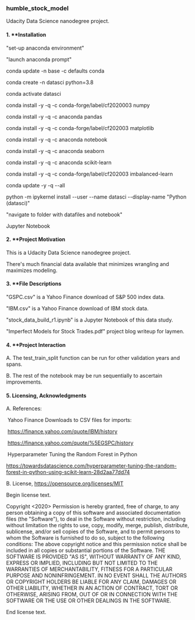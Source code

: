 ### humble_stock_model

Udacity Data Science nanodegree project.  

#### 1. ****Installation**

"set-up anaconda environment"

"launch anaconda prompt"

conda update -n base -c defaults conda

conda create -n datasci python=3.8

conda activate datasci

conda install -y -q -c conda-forge/label/cf2020003 numpy

conda install -y -q -c anaconda pandas

conda install -y -q -c conda-forge/label/cf202003 matplotlib

conda install -y -q -c anaconda notebook

conda install -y -q -c anaconda seaborn

conda install -y -q -c anaconda scikit-learn

conda install -y -q -c conda-forge/label/cf202003 imbalanced-learn

conda update -y -q --all

python -m ipykernel install --user --name datasci --display-name "Python (datasci)"

"navigate to folder with datafiles and notebook"

Jupyter Notebook

#### 2. ****Project Motivation**

This is a Udacity Data Science nanodegree project.

There's much financial data available that minimizes wrangling and maximizes modeling.

#### 3. ****File Descriptions**

"GSPC.csv" is a Yahoo Finance download of S&P 500 index data.

"IBM.csv" is a Yahoo Finance download of IBM stock data.

"stock_data_build_r1.ipynb" is a Jupyter Notebook of this data study.

"Imperfect Models for Stock Trades.pdf" project blog writeup for laymen.

#### 4. ****Project Interaction**

A. The test_train_split function can be run for other validation years and spans.

B. The rest of the notebook may be run sequentially to ascertain improvements.

#### 5. Licensing, Acknowledgments

A. References:

 Yahoo Finance Downloads to CSV files for imports:

 <https://finance.yahoo.com/quote/IBM/history>

 <https://finance.yahoo.com/quote/%5EGSPC/history>

 Hyperparameter Tuning the Random Forest in Python

<https://towardsdatascience.com/hyperparameter-tuning-the-random-forest-in-python-using-scikit-learn-28d2aa77dd74>         

B. License, <https://opensource.org/licenses/MIT>

Begin license text.

Copyright <2020> <PATRICK PARKER>
Permission is hereby granted, free of charge, to any person obtaining a copy of this software and associated documentation files (the "Software"), to deal in the Software without restriction, including without limitation the rights to use, copy, modify, merge, publish, distribute, sublicense, and/or sell copies of the Software, and to permit persons to whom the Software is furnished to do so, subject to the following conditions:
The above copyright notice and this permission notice shall be included in all copies or substantial portions of the Software.
THE SOFTWARE IS PROVIDED "AS IS", WITHOUT WARRANTY OF ANY KIND, EXPRESS OR IMPLIED, INCLUDING BUT NOT LIMITED TO THE WARRANTIES OF MERCHANTABILITY, FITNESS FOR A PARTICULAR PURPOSE AND NONINFRINGEMENT. IN NO EVENT SHALL THE AUTHORS OR COPYRIGHT HOLDERS BE LIABLE FOR ANY CLAIM, DAMAGES OR OTHER LIABILITY, WHETHER IN AN ACTION OF CONTRACT, TORT OR OTHERWISE, ARISING FROM, OUT OF OR IN CONNECTION WITH THE SOFTWARE OR THE USE OR OTHER DEALINGS IN THE SOFTWARE.

End license text.

